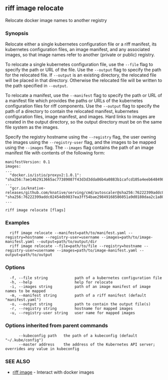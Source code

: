 ## riff image relocate

Relocate docker image names to another registry

### Synopsis

Relocate either a single kubernetes configuration file or a riff manifest, its kubernetes configuration files, an image manifest, and any associated images, so that image names refer to another (private or public) registry.

To relocate a single kubernetes configuration file, use the `--file` flag to specify the path or URL of the file. Use the `--output` flag to specify the path for the relocated file. If `--output` is an existing directory, the relocated file will be placed in that directory. Otherwise the relocated file will be written to the path specified in `--output`.

To relocate a manifest, use the `--manifest` flag to specify the path or URL of a manifest file which provides the paths or URLs of the kubernetes configuration files for riff components. Use the `--output` flag to specify the path of a directory to contain the relocated manifest, kubernetes configuration files, image manifest, and images. Hard links to images are created in the output directory, so the output directory must be on the same file system as the images.

Specify the registry hostname using the `--registry` flag, the user owning the images using the `--registry-user` flag, and the images to be mapped using the `--images` flag. The `--images` flag contains the path of an image manifest file with contents of the following form:

    manifestVersion: 0.1
    images:
    ...
      "docker.io/istio/proxyv2:1.0.1": "sha256:7ae1462913665ac77389087f43d3d3dda86b4a0883b1cafcd105a4eeb648498f"
    ...
      "gcr.io/knative-releases/github.com/knative/serving/cmd/autoscaler@sha256:76222399addc02454db9837ea3ff54bae29849168586051a9d0180daa2c1a805": "sha256:76222399addc02454db9837ea3ff54bae29849168586051a9d0180daa2c1a805"
    ... 



```
riff image relocate [flags]
```

### Examples

```
  riff image relocate --manifest=path/to/manifest.yaml --registry=hostname --registry-user=username --images=path/to/image-manifest.yaml --output=path/to/output/dir
  riff image relocate --file=path/to/file --registry=hostname --registry-user=username --images=path/to/image-manifest.yaml --output=path/to/output
```

### Options

```
  -f, --file string            path of a kubernetes configuration file
  -h, --help                   help for relocate
  -i, --images string          path of an image manifest of image names to be mapped
  -m, --manifest string        path of a riff manifest (default "manifest.yaml")
  -o, --output string          path to contain the output file(s)
  -r, --registry string        hostname for mapped images
  -u, --registry-user string   user name for mapped images
```

### Options inherited from parent commands

```
      --kubeconfig path   the path of a kubeconfig (default "~/.kube/config")
      --master address    the address of the Kubernetes API server; overrides any value in kubeconfig
```

### SEE ALSO

* [riff image](riff_image.md)	 - Interact with docker images

